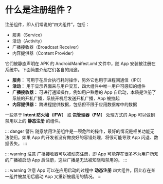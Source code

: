 # 什么是注册组件？

注册组件，即人们常说的“四大组件”，包括：

- 服务（Service）
- 活动（Activity）
- 广播接收器（Broadcast Receiver）
- 内容提供器（Content Provider）

它们被静态声明在 APK 的 AndroidManifest.xml 文件中，随 App 安装被注册在系统中。下面简要介绍它们各自的用途。

- **服务：** 可用于在后台执行耗时操作，另外它也用于进程间通信（IPC）
- **活动：** 用于显示界面来与用户交互，四大组件中唯一用户可感知的组件
- **广播接收器：** 可进行通知操作，例如用户熟悉的 App 自启动，本质是注册了系统的开机广播，系统开机后发送开机广播，App 被拉起
- **内容提供器：** 跨进程提供数据，包括但不限于应用数据库中的数据

一些基于 **Intent 防火墙（IFW）** 或 **包管理器（PM）** 处理方式的 App 可以做到禁用以上的 **静态注册** 的组件。

::: danger 警告
随意禁用注册组件是一项危险的操作，最好的情况是相关功能无法使用。如果 App 的开发者没有做良好的容错处理，将很可能导致 App 闪退、数据丢失。
:::

::: warning 注意
广播接收器可以被动态注册，即 App 可能存在很多不为用户所知的广播被启动 App 后注册，这些广播是无法被知晓和禁用的。
:::

::: warning 注意
App 可以在应用启动的过程中 **动态注册** 四大组件，因此存在某一组件被禁用后启动 App 又重新被启用的情况。
:::